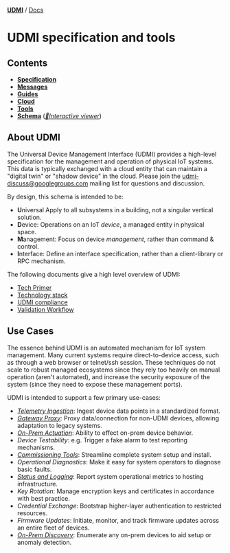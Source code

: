 [**UDMI**](../) / [Docs](#)

# UDMI specification and tools

## Contents

- [**Specification**](specs/)
- [**Messages**](messages/)
- [**Guides**](guides/)
- [**Cloud**](cloud/)
- [**Tools**](tools/)
- [**Schema**](https://github.com/faucetsdn/udmi/tree/master/schema)
  ([_🧬Interactive viewer_](../gencode/docs/))

## About UDMI

The Universal Device Management Interface (UDMI) provides a high-level specification for the
management and operation of physical IoT systems. This data is typically exchanged
with a cloud entity that can maintain a "digital twin" or "shadow device" in the cloud. Please
join the [udmi-discuss@googlegroups.com](https://groups.google.com/forum/#!forum/udmi-discuss)
mailing list for questions and discussion.

By design, this schema is intended to be:
- **U**niversal Apply to all subsystems in a building, not a singular vertical solution.
- **D**evice: Operations on an IoT _device_, a managed entity in physical space.
- **M**anagement: Focus on device _management_, rather than command & control.
- **I**nterface: Define an interface specification, rather than a client-library or
RPC mechanism.

The following documents give a high level overview of UDMI:
- [Tech Primer](./tech_primer.md)
- [Technology stack](./specs/tech_stack.md)
- [UDMI compliance](./specs/compliance.md)
- [Validation Workflow](./guides/workflow.md)

## Use Cases

The essence behind UDMI is an automated mechanism for IoT system management. Many current
systems require direct-to-device access, such as through a web browser or telnet/ssh session.
These techniques do not scale to robust managed ecosystems since they rely too heavily on
manual operation (aren't automated), and increase the security exposure of the system
(since they need to expose these management ports).

UDMI is intended to support a few primary use-cases:
- [_Telemetry Ingestion_](messages/pointset.md#telemetry): Ingest device data points in a standardized format.
- [_Gateway Proxy_](specs/gateway.md): Proxy data/connection for non-UDMI devices,
allowing adaptation to legacy systems.
- [_On-Prem Actuation_](specs/sequences/writeback.md): Ability to effect on-prem device behavior.
- _Device Testability_: e.g. Trigger a fake alarm to test reporting mechanisms.
- [_Commissioning Tools_](tools/): Streamline complete system setup and install.
- _Operational Diagnostics_: Make it easy for system operators to diagnose basic faults.
- [_Status and Logging_](messages/status.md): Report system operational metrics to hosting infrastructure.
- _Key Rotation_: Manage encryption keys and certificates in accordance with best practice.
- _Credential Exchange_: Bootstrap higher-layer authentication to restricted resources.
- _Firmware Updates_: Initiate, monitor, and track firmware updates across an entire fleet
of devices.
- [_On-Prem Discovery_](specs/discovery.md): Enumerate any on-prem devices to aid setup or anomaly detection.
